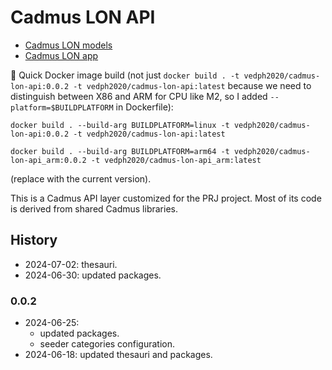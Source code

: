 ﻿# Cadmus LON API

- [Cadmus LON models](https://github.com/vedph/cadmus-lon)
- [Cadmus LON app](https://github.com/vedph/cadmus-lon-app)

🐋 Quick Docker image build (not just `docker build . -t vedph2020/cadmus-lon-api:0.0.2 -t vedph2020/cadmus-lon-api:latest` because we need to distinguish between X86 and ARM for CPU like M2, so I added `--platform=$BUILDPLATFORM` in Dockerfile):

    docker build . --build-arg BUILDPLATFORM=linux -t vedph2020/cadmus-lon-api:0.0.2 -t vedph2020/cadmus-lon-api:latest

    docker build . --build-arg BUILDPLATFORM=arm64 -t vedph2020/cadmus-lon-api_arm:0.0.2 -t vedph2020/cadmus-lon-api_arm:latest

(replace with the current version).

This is a Cadmus API layer customized for the PRJ project. Most of its code is derived from shared Cadmus libraries.

## History

- 2024-07-02: thesauri.
- 2024-06-30: updated packages.

### 0.0.2

- 2024-06-25:
  - updated packages.
  - seeder categories configuration.
- 2024-06-18: updated thesauri and packages.
